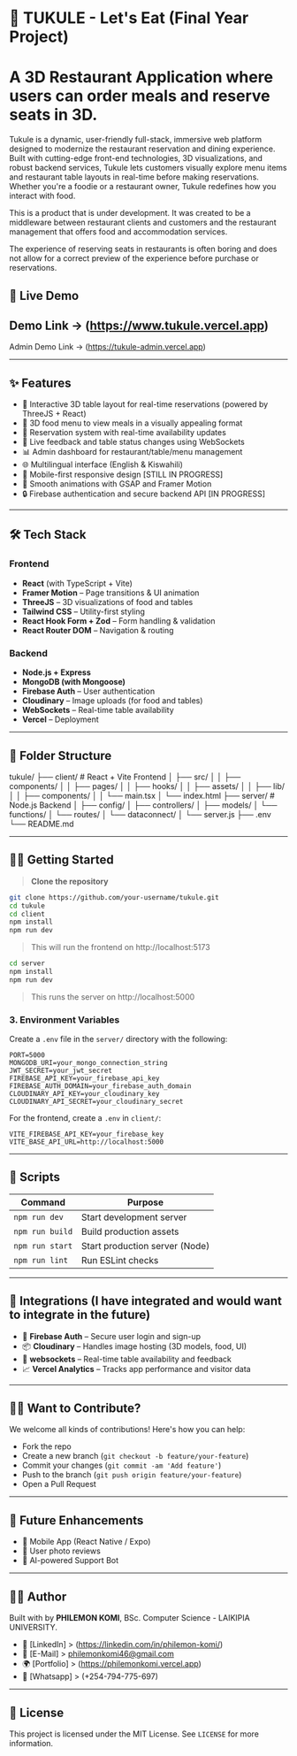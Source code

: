 # 🧆 TUKULE - Let's Eat (Final Year Project)
# A 3D Restaurant Application where users can order meals and reserve seats in 3D.

Tukule is a dynamic, user-friendly full-stack, immersive web platform designed to modernize the restaurant reservation and dining experience. Built with cutting-edge front-end technologies, 3D visualizations, and robust backend services, Tukule lets customers visually explore menu items and restaurant table layouts in real-time before making reservations. Whether you're a foodie or a restaurant owner, Tukule redefines how you interact with food.

This is a product that is under development. It was created to be a middleware between restaurant clients and customers and the restaurant management that offers food and accommodation services.

The experience of reserving seats in restaurants is often boring and does not allow for a correct preview of the experience before purchase or reservations.

## 🚀 Live Demo

Demo Link -> (https://www.tukule.vercel.app)
---
Admin Demo Link -> (https://tukule-admin.vercel.app)

---

## ✨ Features

- 🧭 Interactive 3D table layout for real-time reservations (powered by ThreeJS + React)
- 🍔 3D food menu to view meals in a visually appealing format
- 📅 Reservation system with real-time availability updates
- 🔔 Live feedback and table status changes using WebSockets
- 📊 Admin dashboard for restaurant/table/menu management
- 🌐 Multilingual interface (English & Kiswahili)
- 📱 Mobile-first responsive design [STILL IN PROGRESS]
- 🎨 Smooth animations with GSAP and Framer Motion
- 🔒 Firebase authentication and secure backend API [IN PROGRESS]

---

## 🛠️ Tech Stack

### Frontend
- **React** (with TypeScript + Vite)
- **Framer Motion** – Page transitions & UI animation
- **ThreeJS** – 3D visualizations of food and tables
- **Tailwind CSS** – Utility-first styling
- **React Hook Form + Zod** – Form handling & validation
- **React Router DOM** – Navigation & routing

### Backend
- **Node.js + Express**
- **MongoDB (with Mongoose)**
- **Firebase Auth** – User authentication
- **Cloudinary** – Image uploads (for food and tables)
- **WebSockets** – Real-time table availability
- **Vercel** – Deployment

---

## 📁 Folder Structure
tukule/
├── client/ # React + Vite Frontend
│ ├── src/
│ │ ├── components/
│ │ ├── pages/
│ │ ├── hooks/
│ │ ├── assets/
│ │ ├── lib/
│ │ ├── components/
│ │ └── main.tsx
│ └── index.html
├── server/ # Node.js Backend
│ ├── config/
│ ├── controllers/
│ ├── models/
│ └── functions/
│ └── routes/
│ └── dataconnect/
│ └── server.js
├── .env
└── README.md


---

## 🧑‍💻 Getting Started

> **Clone the repository**

```bash
git clone https://github.com/your-username/tukule.git
cd tukule
cd client
npm install
npm run dev
```
> This will run the frontend on http://localhost:5173

```bash
cd server
npm install
npm run dev
```

> This runs the server on http://localhost:5000

### 3. Environment Variables

Create a `.env` file in the `server/` directory with the following:

```env
PORT=5000
MONGODB_URI=your_mongo_connection_string
JWT_SECRET=your_jwt_secret
FIREBASE_API_KEY=your_firebase_api_key
FIREBASE_AUTH_DOMAIN=your_firebase_auth_domain
CLOUDINARY_API_KEY=your_cloudinary_key
CLOUDINARY_API_SECRET=your_cloudinary_secret
```

For the frontend, create a `.env` in `client/`:

```env
VITE_FIREBASE_API_KEY=your_firebase_key
VITE_BASE_API_URL=http://localhost:5000
```

---

## 🧪 Scripts

| Command           | Purpose                        |
|------------------|--------------------------------|
| `npm run dev`    | Start development server       |
| `npm run build`  | Build production assets        |
| `npm run start`  | Start production server (Node) |
| `npm run lint`   | Run ESLint checks              |

---

## 🧩 Integrations (I have integrated and would want to integrate in the future)

- 🔐 **Firebase Auth** – Secure user login and sign-up
- 📦 **Cloudinary** – Handles image hosting (3D models, food, UI)
- 🔄 **websockets** – Real-time table availability and feedback
- 📈 **Vercel Analytics** – Tracks app performance and visitor data

---

## 🙋‍♂️ Want to Contribute?

We welcome all kinds of contributions! Here's how you can help:

- Fork the repo
- Create a new branch (`git checkout -b feature/your-feature`)
- Commit your changes (`git commit -am 'Add feature'`)
- Push to the branch (`git push origin feature/your-feature`)
- Open a Pull Request

---

## 📣 Future Enhancements

- 📲 Mobile App (React Native / Expo)
- 🤳 User photo reviews
- 🧠 AI-powered Support Bot

---

## 🧑‍🏫 Author

Built with by **PHILEMON KOMI**, BSc. Computer Science - LAIKIPIA UNIVERSITY.

- 💼 [LinkedIn] > (https://linkedin.com/in/philemon-komi/)
- 📧 [E-Mail] > philemonkomi46@gmail.com
- 🌍 [Portfolio] > (https://philemonkomi.vercel.app)
- 📲 [Whatsapp] > (+254-794-775-697)

---

## 📄 License

This project is licensed under the MIT License. See `LICENSE` for more information.